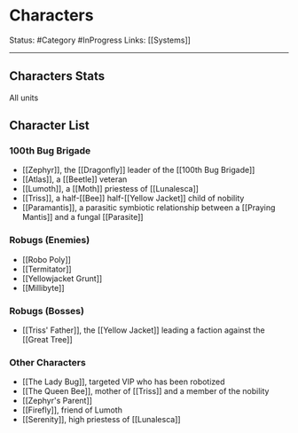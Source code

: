 # Characters
Status: #Category #InProgress
Links: [[Systems]]
___
## Characters Stats
All units

## Character List
### 100th Bug Brigade

- [[Zephyr]], the [[Dragonfly]] leader of the [[100th Bug Brigade]]
- [[Atlas]], a [[Beetle]] veteran
- [[Lumoth]], a [[Moth]] priestess of [[Lunalesca]]
- [[Triss]], a half-[[Bee]] half-[[Yellow Jacket]] child of nobility
- [[Paramantis]], a parasitic symbiotic relationship between a [[Praying Mantis]] and a fungal [[Parasite]]

### Robugs (Enemies)

- [[Robo Poly]]
- [[Termitator]]
- [[Yellowjacket Grunt]]
- [[Millibyte]]

### Robugs (Bosses)

- [[Triss' Father]], the [[Yellow Jacket]] leading a faction against the [[Great Tree]]

### Other Characters

- [[The Lady Bug]], targeted VIP who has been robotized
- [[The Queen Bee]], mother of [[Triss]] and a member of the nobility
- [[Zephyr's Parent]]
- [[Firefly]], friend of Lumoth
- [[Serenity]], high priestess of [[Lunalesca]]